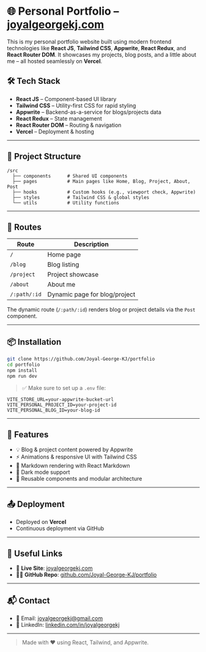 
# 🌐 Personal Portfolio – [joyalgeorgekj.com](https://joyalgeorgekj.com)

This is my personal portfolio website built using modern frontend technologies like **React JS**, **Tailwind CSS**, **Appwrite**, **React Redux**, and **React Router DOM**. It showcases my projects, blog posts, and a little about me – all hosted seamlessly on **Vercel**.

## 🛠️ Tech Stack

- **React JS** – Component-based UI library
- **Tailwind CSS** – Utility-first CSS for rapid styling
- **Appwrite** – Backend-as-a-service for blogs/projects data
- **React Redux** – State management
- **React Router DOM** – Routing & navigation
- **Vercel** – Deployment & hosting

---

## 📁 Project Structure

```
/src
  ├── components      # Shared UI components
  ├── pages           # Main pages like Home, Blog, Project, About, Post
  ├── hooks           # Custom hooks (e.g., viewport check, Appwrite)
  ├── styles          # Tailwind CSS & global styles
  └── utils           # Utility functions
```

---

## 🧭 Routes

| Route            | Description                     |
|------------------|---------------------------------|
| `/`              | Home page                       |
| `/blog`          | Blog listing                    |
| `/project`       | Project showcase                |
| `/about`         | About me                        |
| `/:path/:id`     | Dynamic page for blog/project   |

The dynamic route (`/:path/:id`) renders blog or project details via the `Post` component.

---

## 📦 Installation

```bash
git clone https://github.com/Joyal-George-KJ/portfolio
cd portfolio
npm install
npm run dev
```

> ✅ Make sure to set up a `.env` file:

```env
VITE_STORE_URL=your-appwrite-bucket-url
VITE_PERSONAL_PROJECT_ID=your-project-id
VITE_PERSONAL_BLOG_ID=your-blog-id
```

---

## 🧠 Features

- 💡 Blog & project content powered by Appwrite
- ⚡ Animations & responsive UI with Tailwind CSS
- 📝 Markdown rendering with React Markdown
- 🌙 Dark mode support
- 🔄 Reusable components and modular architecture

---

## 📤 Deployment

- Deployed on **Vercel**
- Continuous deployment via GitHub

---

## 📎 Useful Links

- 🔗 **Live Site**: [joyalgeorgekj.com](https://joyalgeorgekj.com)
- 🧑‍💻 **GitHub Repo**: [github.com/Joyal-George-KJ/portfolio](https://github.com/Joyal-George-KJ/portfolio)

---

## 📬 Contact

- 📧 Email: [joyalgeorgekj@gmail.com](mailto:joyalgeorgekj@gmail.com)
- 💼 LinkedIn: [linkedin.com/in/joyalgeorgekj](https://www.linkedin.com/in/joyalgeorgekj/)

---

> Made with ❤️ using React, Tailwind, and Appwrite.
```
